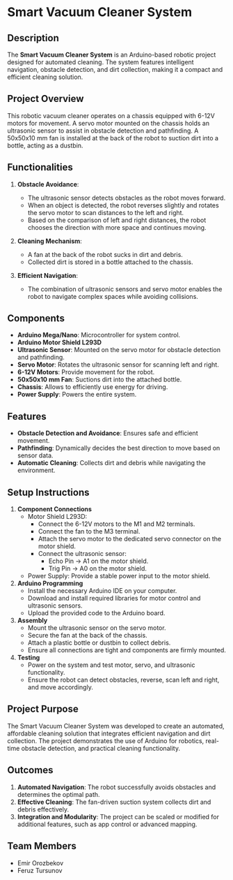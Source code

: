 # Smart Vacuum Cleaner System

## Description
The **Smart Vacuum Cleaner System** is an Arduino-based robotic project designed for automated cleaning. The system features intelligent navigation, obstacle detection, and dirt collection, making it a compact and efficient cleaning solution.

## Project Overview
This robotic vacuum cleaner operates on a chassis equipped with 6-12V motors for movement. A servo motor mounted on the chassis holds an ultrasonic sensor to assist in obstacle detection and pathfinding. A 50x50x10 mm fan is installed at the back of the robot to suction dirt into a bottle, acting as a dustbin.

## Functionalities
1. **Obstacle Avoidance**:
   - The ultrasonic sensor detects obstacles as the robot moves forward.
   - When an object is detected, the robot reverses slightly and rotates the servo motor to scan distances to the left and right.
   - Based on the comparison of left and right distances, the robot chooses the direction with more space and continues moving.

2. **Cleaning Mechanism**:
   - A fan at the back of the robot sucks in dirt and debris.
   - Collected dirt is stored in a bottle attached to the chassis.

3. **Efficient Navigation**:
   - The combination of ultrasonic sensors and servo motor enables the robot to navigate complex spaces while avoiding collisions.

## Components
- **Arduino Mega/Nano**: Microcontroller for system control.
- **Arduino Motor Shield L293D**
- **Ultrasonic Sensor**: Mounted on the servo motor for obstacle detection and pathfinding.
- **Servo Motor**: Rotates the ultrasonic sensor for scanning left and right.
- **6-12V Motors**: Provide movement for the robot.
- **50x50x10 mm Fan**: Suctions dirt into the attached bottle.
- **Chassis**: Allows to efficiently use energy for driving.
- **Power Supply**: Powers the entire system.

## Features
- **Obstacle Detection and Avoidance**: Ensures safe and efficient movement.
- **Pathfinding**: Dynamically decides the best direction to move based on sensor data.
- **Automatic Cleaning**: Collects dirt and debris while navigating the environment.

## Setup Instructions
1. **Component Connections**
   - Motor Shield L293D:
     - Connect the 6-12V motors to the M1 and M2 terminals.
     - Connect the fan to the M3 terminal.
     - Attach the servo motor to the dedicated servo connector on the motor shield.
     - Connect the ultrasonic sensor:
       - Echo Pin → A1 on the motor shield.
       - Trig Pin → A0 on the motor shield.
   - Power Supply: Provide a stable power input to the motor shield.
2. **Arduino Programming**
   - Install the necessary Arduino IDE on your computer.
   - Download and install required libraries for motor control and ultrasonic sensors.
   - Upload the provided code to the Arduino board.
3. **Assembly**
   - Mount the ultrasonic sensor on the servo motor.
   - Secure the fan at the back of the chassis.
   - Attach a plastic bottle or dustbin to collect debris.
   - Ensure all connections are tight and components are firmly mounted.
4. **Testing**
   - Power on the system and test motor, servo, and ultrasonic functionality.
   - Ensure the robot can detect obstacles, reverse, scan left and right, and move accordingly.

## Project Purpose
The Smart Vacuum Cleaner System was developed to create an automated, affordable cleaning solution that integrates efficient navigation and dirt collection. The project demonstrates the use of Arduino for robotics, real-time obstacle detection, and practical cleaning functionality.

## Outcomes
1. **Automated Navigation**: The robot successfully avoids obstacles and determines the optimal path.
2. **Effective Cleaning**: The fan-driven suction system collects dirt and debris effectively.
3. **Integration and Modularity**: The project can be scaled or modified for additional features, such as app control or advanced mapping.

## Team Members
- Emir Orozbekov
- Feruz Tursunov
